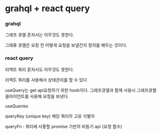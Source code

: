 # grahql + react query


### grahql
그래프 큐엘 혼자서는 아무것도 못한다. 

그래퓨 큐엘은 요청 전 어떻게 요청을 보낼건지 정의를 해두는 것이다. 

### react query

리액트 쿼리 혼자서도 아무것도 못한다. 

리액트 쿼리를 사용해서 상태관리를 할 수 있다

useQuery는 get api요청하기 위한 hook이다. 그래프큐엘과 함께 사용시 그래프큐엘 클라이언트를 사용해 요청을 보낸다. 

useQueries 

queryKey (unique key) 해당 쿼리의 고유 식별자 

queryFn : 쿼리에 사욯할 promise 기반의 비동기 api (요청 함수)
